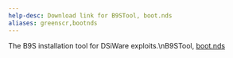 ```yaml
---
help-desc: Download link for B9STool, boot.nds
aliases: greenscr,bootnds
---
```


The B9S installation tool for DSiWare exploits.\nB9STool, [boot.nds](https://github.com/zoogie/b9sTool/releases)
